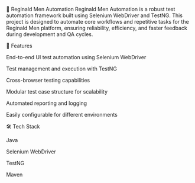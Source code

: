 🤖 Reginald Men Automation
Reginald Men Automation is a robust test automation framework built using Selenium WebDriver and TestNG. This project is designed to automate core workflows and repetitive tasks for the Reginald Men platform, ensuring reliability, efficiency, and faster feedback during development and QA cycles.

🚀 Features

End-to-end UI test automation using Selenium WebDriver

Test management and execution with TestNG

Cross-browser testing capabilities

Modular test case structure for scalability

Automated reporting and logging

Easily configurable for different environments

🛠️ Tech Stack

Java

Selenium WebDriver

TestNG

Maven

